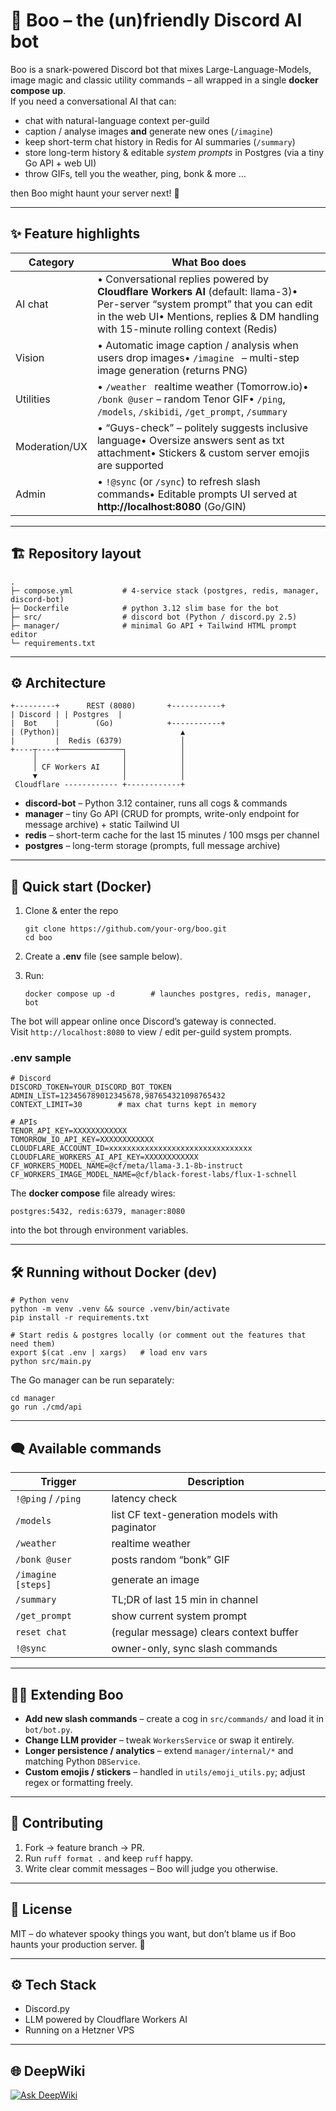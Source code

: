 # 👻  Boo – the (un)friendly Discord AI bot  

Boo is a snark-powered Discord bot that mixes Large-Language-Models, image magic and classic utility commands – all wrapped in a single **docker compose up**.  
If you need a conversational AI that can:

* chat with natural-language context per-guild  
* caption / analyse images **and** generate new ones (`/imagine`)  
* keep short-term chat history in Redis for AI summaries (`/summary`)  
* store long-term history & editable *system prompts* in Postgres (via a tiny Go API + web UI)  
* throw GIFs, tell you the weather, ping, bonk & more …  

then Boo might haunt your server next! 👻

---

## ✨  Feature highlights

| Category | What Boo does |
|----------|---------------|
| AI chat  | • Conversational replies powered by **Cloudflare Workers AI** (default: llama-3)• Per-server “system prompt” that you can edit in the web UI• Mentions, replies & DM handling with 15-minute rolling context (Redis) |
| Vision   | • Automatic image caption / analysis when users drop images• `/imagine ` – multi-step image generation (returns PNG) |
| Utilities| • `/weather ` realtime weather (Tomorrow.io)• `/bonk @user` – random Tenor GIF• `/ping`, `/models`, `/skibidi`, `/get_prompt`, `/summary` |
| Moderation/UX | • “Guys-check” – politely suggests inclusive language• Oversize answers sent as txt attachment• Stickers & custom server emojis are supported |
| Admin     | • `!@sync` (or `/sync`) to refresh slash commands• Editable prompts UI served at **http://localhost:8080** (Go/GIN) |

---

## 🏗  Repository layout

```
.
├─ compose.yml           # 4-service stack (postgres, redis, manager, discord-bot)
├─ Dockerfile            # python 3.12 slim base for the bot
├─ src/                  # discord bot (Python / discord.py 2.5)
├─ manager/              # minimal Go API + Tailwind HTML prompt editor
└─ requirements.txt
```

---

## ⚙️  Architecture

```
+---------+      REST (8080)       +-----------+
| Discord | | Postgres  |
|  Bot    |        (Go)            +-----------+
| (Python)|                           ▲
|         |  Redis (6379)             │
+----┬----+──────────────┐            │
     │                   │            │
     │ CF Workers AI     │            │
     ▼                   │            │
 Cloudflare ------------ +------------+
```

* **discord-bot** – Python 3.12 container, runs all cogs & commands  
* **manager** – tiny Go API (CRUD for prompts, write-only endpoint for message archive) + static Tailwind UI  
* **redis** – short-term cache for the last 15 minutes / 100 msgs per channel  
* **postgres** – long-term storage (prompts, full message archive)

---

## 🚀  Quick start (Docker)

1. Clone & enter the repo  
   ```
   git clone https://github.com/your-org/boo.git
   cd boo
   ```

2. Create a **.env** file (see sample below).  
3. Run:  
   ```
   docker compose up -d        # launches postgres, redis, manager, bot
   ```

The bot will appear online once Discord’s gateway is connected.  
Visit `http://localhost:8080` to view / edit per-guild system prompts.

### .env sample
```
# Discord
DISCORD_TOKEN=YOUR_DISCORD_BOT_TOKEN
ADMIN_LIST=123456789012345678,987654321098765432
CONTEXT_LIMIT=30        # max chat turns kept in memory

# APIs
TENOR_API_KEY=XXXXXXXXXXXX
TOMORROW_IO_API_KEY=XXXXXXXXXXXX
CLOUDFLARE_ACCOUNT_ID=xxxxxxxxxxxxxxxxxxxxxxxxxxxxxxxx
CLOUDFLARE_WORKERS_AI_API_KEY=XXXXXXXXXXXX
CF_WORKERS_MODEL_NAME=@cf/meta/llama-3.1-8b-instruct
CF_WORKERS_IMAGE_MODEL_NAME=@cf/black-forest-labs/flux-1-schnell
```

The **docker compose** file already wires:
```
postgres:5432, redis:6379, manager:8080
```
into the bot through environment variables.

---

## 🛠  Running without Docker (dev)

```
# Python venv
python -m venv .venv && source .venv/bin/activate
pip install -r requirements.txt

# Start redis & postgres locally (or comment out the features that need them)
export $(cat .env | xargs)   # load env vars
python src/main.py
```

The Go manager can be run separately:

```
cd manager
go run ./cmd/api
```

---

## 🗨  Available commands

| Trigger | Description |
|---------|-------------|
| `!@ping`  / `/ping` | latency check |
| `/models` | list CF text-generation models with paginator |
| `/weather ` | realtime weather |
| `/bonk @user` | posts random “bonk” GIF |
| `/imagine  [steps]` | generate an image |
| `/summary` | TL;DR of last 15 min in channel |
| `/get_prompt` | show current system prompt |
| `reset chat` | (regular message) clears context buffer |
| `!@sync` | owner-only, sync slash commands |

---

## 🧑‍💻  Extending Boo

* **Add new slash commands** – create a cog in `src/commands/` and load it in `bot/bot.py`.
* **Change LLM provider** – tweak `WorkersService` or swap it entirely.
* **Longer persistence / analytics** – extend `manager/internal/*` and matching Python `DBService`.
* **Custom emojis / stickers** – handled in `utils/emoji_utils.py`; adjust regex or formatting freely.

---

## 🤝  Contributing

1. Fork → feature branch → PR.  
2. Run `ruff format .` and keep `ruff` happy.  
3. Write clear commit messages – Boo will judge you otherwise.

---

## 📄  License

MIT – do whatever spooky things you want, but don’t blame us if Boo haunts your production server. 👻

---

## ⚙️ Tech Stack

- Discord.py
- LLM powered by Cloudflare Workers AI
- Running on a Hetzner VPS

---

## 🌐 DeepWiki

[![Ask DeepWiki](https://deepwiki.com/badge.svg)](https://deepwiki.com/VVIP-Kitchen/boo)

